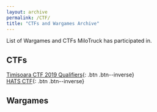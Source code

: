 ```yaml
---
layout: archive
permalink: /CTF/
title: "CTFs and Wargames Archive"
---
```

List of Wargames and CTFs MiloTruck has participated in.

## CTFs
[Timisoara CTF 2019 Qualifiers](/Timisoara-CTF-2019-Qualifiers/){: .btn .btn--inverse}  
[HATS CTF](/HATS-CTF/){: .btn .btn--inverse}  


## Wargames


